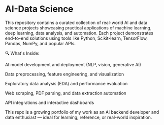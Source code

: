 # AI-Data Science
This repository contains a curated collection of real-world AI and data science projects showcasing practical applications of machine learning, deep learning, data analysis, and automation. Each project demonstrates end-to-end solutions using tools like Python, Scikit-learn, TensorFlow, Pandas, NumPy, and popular APIs.

🔍 What's Inside:

AI model development and deployment (NLP, vision, generative AI)

Data preprocessing, feature engineering, and visualization

Exploratory data analysis (EDA) and performance evaluation

Web scraping, PDF parsing, and data extraction automation

API integrations and interactive dashboards

This repo is a growing portfolio of my work as an AI backend developer and data enthusiast — ideal for learning, reference, or real-world inspiration.


